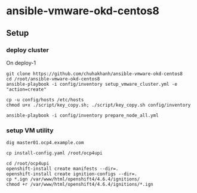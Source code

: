 # ansible-vmware-okd-centos8

## Setup

### deploy cluster  

On deploy-1
    
    git clone https://github.com/chuhakhanh/ansible-vmware-okd-centos8
    cd /root/ansible-vmware-okd-centos8
    ansible-playbook -i config/inventory setup_vmware_cluster.yml -e "action=create"
    
    cp -u config/hosts /etc/hosts
    chmod u+x ./script/key_copy.sh; ./script/key_copy.sh config/inventory
    
    ansible-playbook -i config/inventory prepare_node_all.yml
### setup VM utility 

    dig master01.ocp4.example.com
        
    cp install-config.yaml /root/ocp4upi

    cd /root/ocp4upi
    openshift-install create manifests --dir=.
    openshift-install create ignition-configs --dir=.
    cp *.ign /var/www/html/openshift4/4.6.4/ignitions/
    chmod +r /var/www/html/openshift4/4.6.4/ignitions/*.ign